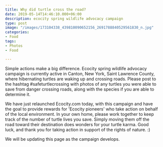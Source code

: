 ```yaml
---
title: Why did turtle cross the road?
date: 2019-05-14T14:46:10.000+06:00
description: ecocity spring wildlife advocacy campaign
type: post
image: "/images/173104338_439810090652156_2691788840529561830_n.jpg"
categories:
- Food
tags:
- Photos
- Food

---
```

Simple actions make a big difference.  Ecocity spring wildlife advocacy campaign is currently active in Canton, New York, Saint Lawrence County, where hibernating turtles are waking up and crossing roads.  Please post to the hashtag #safeturtlecrossing with photos of any turtles you were able to save from danger crossing roads, along with the species if you are able to determine it.  

We have just relaunched Ecocity.com today, with this campaign and have the goal to provide rewards for 'Ecocity pioneers' who take action on behalf of the local environment.  In your own home, please work together to keep track of the number of turtle lives you save.  Simply moving them off the road toward their destination does wonders for your turtle karma.  Good luck, and thank you for taking action in support of the rights of nature. :)

We will be updating this page as the campaign develops.